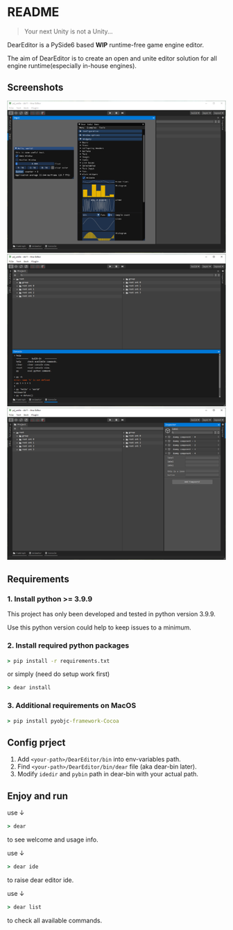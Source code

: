 # README

> Your next Unity is not a Unity...

DearEditor is a PySide6 based **WIP** runtime-free game engine editor.

The aim of DearEditor is to create an open and unite editor solution for all engine runtime(especially in-house engines).

## Screenshots
![screenshot](.support/pyside6_qtads/img/p1.png)
![screenshot](.support/pyside6_qtads/img/p2.png)
![screenshot](.support/pyside6_qtads/img/p3.png)


## Requirements
### 1. Install python >= 3.9.9
This project has only been developed and tested in python version 3.9.9.

Use this python version could help to keep issues to a minimum.

### 2. Install required python packages
```bat
> pip install -r requirements.txt
```
or simply (need do setup work first)
```bat
> dear install
```

### 3. Additional requirements on MacOS
```bat
> pip install pyobjc-framework-Cocoa
```

## Config prject
1. Add `<your-path>/DearEditor/bin` into env-variables path.
2. Find `<your-path>/DearEditor/bin/dear` file (aka dear-bin later).
3. Modify `idedir` and `pybin` path in dear-bin with your actual path.

## Enjoy and run
use ↓

```bat
> dear
```
to see welcome and usage info.

use ↓

```bat
> dear ide
```
to raise dear editor ide.

use ↓

```bat
> dear list
```
to check all available commands.
